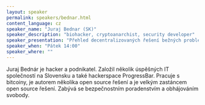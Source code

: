 ```yaml
---
layout: speaker
permalink: speakers/bednar.html
content_language: cz
speaker_name: "Juraj Bednar (SK)"
speaker_description: "biohacker, cryptoanarchist, security developer"
speaker_presentation: "Přehled decentralizovaných řešení bežných problému na Internetu."
speaker_when: "Pátek 14:00"
speaker_where: ""
---
```


Juraj Bednár je hacker a podnikatel. Založil několik úspěšných IT společností na Slovensku a také hackerspace ProgressBar. Pracuje s bitcoiny, je autorem několika open source řešení a je velkým zastáncem open source řešení. Zabývá se bezpečnostním poradenstvím a obhájováním svobody.
